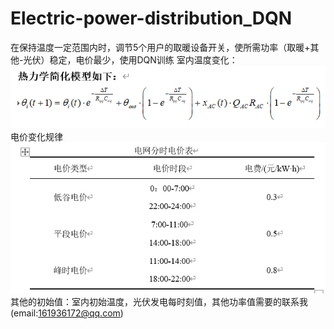 # Electric-power-distribution_DQN
在保持温度一定范围内时，调节5个用户的取暖设备开关，使所需功率（取暖+其他-光伏）稳定，电价最少，使用DQN训练
室内温度变化：
![image](https://github.com/wangjunhe8127/Electric-power-distribution_DQN/blob/main/pic/Snipaste_2022-05-15_23-32-45.png)
电价变化规律
![image](https://github.com/wangjunhe8127/Electric-power-distribution_DQN/blob/main/pic/Snipaste_2022-05-15_23-32-33.png)
其他的初始值：室内初始温度，光伏发电每时刻值，其他功率值需要的联系我(email:161936172@qq.com)
